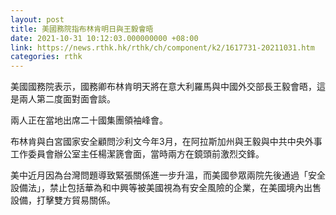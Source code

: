 ```yaml
---
layout: post
title: 美國務院指布林肯明日與王毅會晤
date: 2021-10-31 10:12:03.000000000 +08:00
link: https://news.rthk.hk/rthk/ch/component/k2/1617731-20211031.htm
categories: rthk
---
```


美國國務院表示，國務卿布林肯明天將在意大利羅馬與中國外交部長王毅會晤，這是兩人第二度面對面會談。

兩人正在當地出席二十國集團領袖峰會。

布林肯與白宮國家安全顧問沙利文今年3月，在阿拉斯加州與王毅與中共中央外事工作委員會辦公室主任楊潔篪會面，當時兩方在鏡頭前激烈交鋒。

美中近月因為台灣問題導致緊張關係進一步升溫，而美國參眾兩院先後通過「安全設備法」，禁止包括華為和中興等被美國視為有安全風險的企業，在美國境內出售設備，打擊雙方貿易關係。

